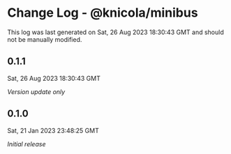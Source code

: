 # Change Log - @knicola/minibus

This log was last generated on Sat, 26 Aug 2023 18:30:43 GMT and should not be manually modified.

## 0.1.1
Sat, 26 Aug 2023 18:30:43 GMT

_Version update only_

## 0.1.0
Sat, 21 Jan 2023 23:48:25 GMT

_Initial release_

